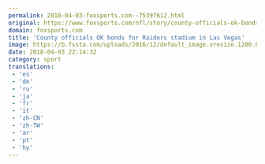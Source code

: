 ```yaml
---
permalink: 2018-04-03-foxsports.com--75397612.html
original: https://www.foxsports.com/nfl/story/county-officials-ok-bonds-for-raiders-stadium-in-las-vegas-040318
domain: foxsports.com
title: 'County officials OK bonds for Raiders stadium in Las Vegas'
image: https://b.fssta.com/uploads/2016/12/default_image.vresize.1200.630.high.0.png
date: 2018-04-03 22:14:32
category: sport
translations: 
 - 'es'
 - 'de'
 - 'ru'
 - 'ja'
 - 'fr'
 - 'it'
 - 'zh-CN'
 - 'zh-TW'
 - 'ar'
 - 'pt'
 - 'hy'
---
```


